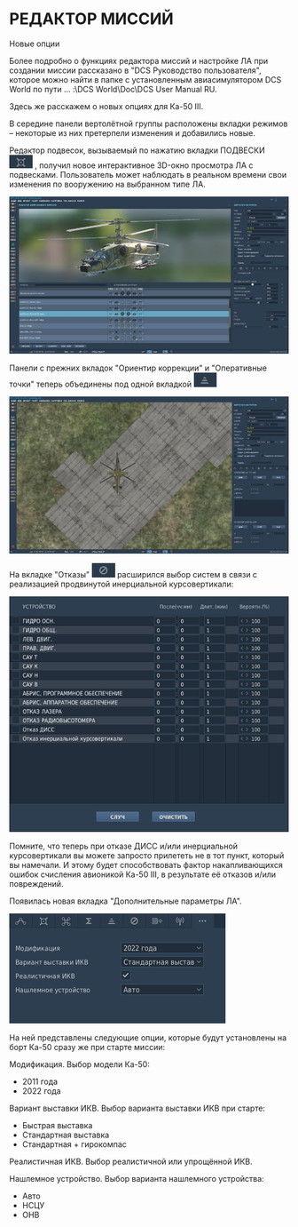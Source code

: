 # РЕДАКТОР МИССИЙ

Новые опции

Более подробно о функциях редактора миссий и настройке ЛА при создании миссии
рассказано в "DCS Руководство пользователя", которое можно найти в папке с установленным авиасимулятором DCS World по пути
… :\DCS World\Doc\DCS User Manual RU.

Здесь же расскажем о новых опциях для Ка-50 III.

В середине панели вертолётной группы расположены вкладки режимов – некоторые
из них претерпели изменения и добавились новые.


Редактор подвесок, вызываемый по нажатию вкладки ПОДВЕСКИ
![](img/img-546-1-screen.jpg)
, получил
новое интерактивное 3D-окно просмотра ЛА с подвесками. Пользователь может
наблюдать в реальном времени свои изменения по вооружению на выбранном типе
ЛА.




![15-1: Вкладка редактора вооружения и окраски](img/img-546-2892.jpg)



Панели с прежних вкладок "Ориентир коррекции" и "Оперативные точки" теперь
объединены под одной вкладкой
![](img/img-546-2-screen.jpg)

![15-2: Вкладка ориентира коррекции и оперативных точек](img/img-547-2900.jpg)



На вкладке "Отказы" 
![](img/img-547-1-screen.jpg)
расширился выбор систем в связи с реализацией продвинутой инерциальной курсовертикали:




![15-3: Вкладка отказов](img/img-547-2904.png)

Помните, что теперь при отказе ДИСС и/или инерциальной курсовертикали вы можете запросто прилететь не в тот пункт, который вы намечали. И этому будет способствовать фактор накапливающихся ошибок счисления авионикой Ка-50 III, в результате её отказов и/или повреждений.

Появилась новая вкладка "Дополнительные параметры ЛА".




![15-4: Вкладка дополнительных параметров ЛА](img/img-548-2909.png)



На ней представлены следующие опции, которые будут установлены на борт Ка-50
сразу же при старте миссии:


Модификация. Выбор модели Ка-50:

-   2011 года
-   2022 года

Вариант выставки ИКВ. Выбор варианта выставки ИКВ при старте:

-   Быстрая выставка
-   Стандартная выставка
-   Стандартная + гирокомпас

Реалистичная ИКВ. Выбор реалистичной или упрощённой ИКВ.

Нашлемное устройство. Выбор варианта нашлемного устройства:

-   Авто
-   НСЦУ
-   ОНВ

